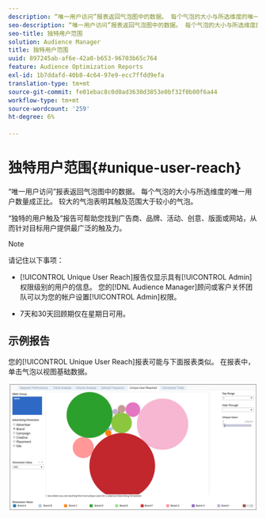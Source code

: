 ```yaml
---
description: “唯一用户访问”报表返回气泡图中的数据。 每个气泡的大小与所选维度的唯一用户数量成正比。 较大的气泡表明其触及范围大于较小的气泡。 “独特的用户触及”报告可帮助您找到广告商、品牌、活动、创意、版面或网站，从而针对目标用户提供最广泛的触及力。
seo-description: “唯一用户访问”报表返回气泡图中的数据。 每个气泡的大小与所选维度的唯一用户数量成正比。 较大的气泡表明其触及范围大于较小的气泡。 “独特的用户触及”报告可帮助您找到广告商、品牌、活动、创意、版面或网站，从而针对目标用户提供最广泛的触及力。
seo-title: 独特用户范围
solution: Audience Manager
title: 独特用户范围
uuid: 897245ab-af6e-42a0-b653-96703b65c764
feature: Audience Optimization Reports
exl-id: 1b7ddafd-40b8-4c64-97e9-ecc7ffdd9efa
translation-type: tm+mt
source-git-commit: fe01ebac8c0d0ad3630d3853e0bf32f0b00f6a44
workflow-type: tm+mt
source-wordcount: '259'
ht-degree: 6%

---
```


# 独特用户范围{#unique-user-reach}

“唯一用户访问”报表返回气泡图中的数据。 每个气泡的大小与所选维度的唯一用户数量成正比。 较大的气泡表明其触及范围大于较小的气泡。

“独特的用户触及”报告可帮助您找到广告商、品牌、活动、创意、版面或网站，从而针对目标用户提供最广泛的触及力。

>[!NOTE]
>
>请记住以下事项：
>
>* [!UICONTROL Unique User Reach]报告仅显示具有[!UICONTROL Admin]权限级别的用户的信息。 您的[!DNL Audience Manager]顾问或客户关怀团队可以为您的帐户设置[!UICONTROL Admin]权限。
   >
   >
* 7天和30天回顾期仅在星期日可用。


## 示例报告

您的[!UICONTROL Unique User Reach]报表可能与下面报表类似。 在报表中，单击气泡以视图基础数据。

![](assets/unique-user-reach.png)

